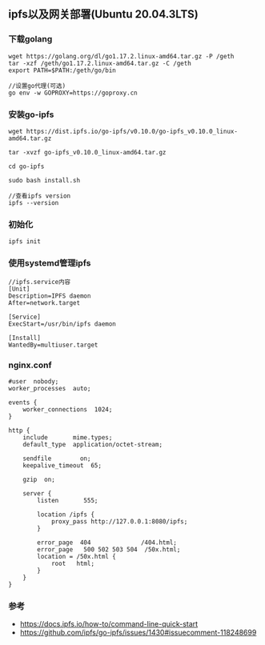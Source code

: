 ## ipfs以及网关部署(Ubuntu 20.04.3LTS)
### 下载golang
    wget https://golang.org/dl/go1.17.2.linux-amd64.tar.gz -P /geth
    tar -xzf /geth/go1.17.2.linux-amd64.tar.gz -C /geth 
    export PATH=$PATH:/geth/go/bin

    //设置go代理(可选)
    go env -w GOPROXY=https://goproxy.cn 
### 安装go-ipfs
    wget https://dist.ipfs.io/go-ipfs/v0.10.0/go-ipfs_v0.10.0_linux-amd64.tar.gz

    tar -xvzf go-ipfs_v0.10.0_linux-amd64.tar.gz

    cd go-ipfs

    sudo bash install.sh

    //查看ipfs version
    ipfs --version

### 初始化
    ipfs init
### 使用systemd管理ipfs
    //ipfs.service内容
    [Unit]
    Description=IPFS daemon
    After=network.target

    [Service]
    ExecStart=/usr/bin/ipfs daemon

    [Install]
    WantedBy=multiuser.target

### nginx.conf
    #user  nobody;
    worker_processes  auto;

    events {
        worker_connections  1024;
    }

    http {
        include       mime.types;
        default_type  application/octet-stream;

        sendfile        on;
        keepalive_timeout  65;

        gzip  on;

        server {
            listen       555;

            location /ipfs {
                proxy_pass http://127.0.0.1:8080/ipfs;
            }

            error_page  404              /404.html;
            error_page   500 502 503 504  /50x.html;
            location = /50x.html {
                root   html;
            }
        }
    }

### 参考
- https://docs.ipfs.io/how-to/command-line-quick-start
- https://github.com/ipfs/go-ipfs/issues/1430#issuecomment-118248699